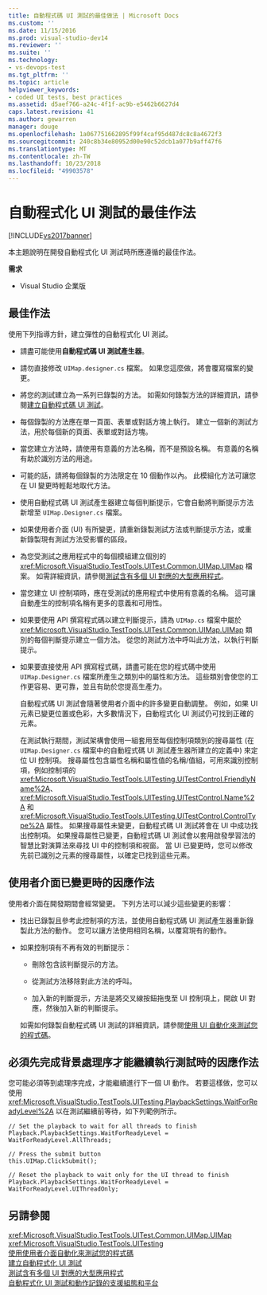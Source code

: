 ```yaml
---
title: 自動程式碼 UI 測試的最佳做法 | Microsoft Docs
ms.custom: ''
ms.date: 11/15/2016
ms.prod: visual-studio-dev14
ms.reviewer: ''
ms.suite: ''
ms.technology:
- vs-devops-test
ms.tgt_pltfrm: ''
ms.topic: article
helpviewer_keywords:
- coded UI tests, best practices
ms.assetid: d5aef766-a24c-4f1f-ac9b-e5462b6627d4
caps.latest.revision: 41
ms.author: gewarren
manager: douge
ms.openlocfilehash: 1a067751662895f99f4caf95d487dc8c8a4672f3
ms.sourcegitcommit: 240c8b34e80952d00e90c52dcb1a077b9aff47f6
ms.translationtype: MT
ms.contentlocale: zh-TW
ms.lasthandoff: 10/23/2018
ms.locfileid: "49903578"
---
```

# <a name="best-practices-for-coded-ui-tests"></a>自動程式化 UI 測試的最佳作法
[!INCLUDE[vs2017banner](../includes/vs2017banner.md)]

本主題說明在開發自動程式化 UI 測試時所應遵循的最佳作法。  
  
 **需求**  
  
-   Visual Studio 企業版  
  
## <a name="best-practices"></a>最佳作法  
 使用下列指導方針，建立彈性的自動程式化 UI 測試。  
  
- 請盡可能使用**自動程式碼 UI 測試產生器**。  
  
- 請勿直接修改 `UIMap.designer.cs` 檔案。 如果您這麼做，將會覆寫檔案的變更。  
  
- 將您的測試建立為一系列已錄製的方法。 如需如何錄製方法的詳細資訊，請參閱[建立自動程式碼 UI 測試](../test/use-ui-automation-to-test-your-code.md#VerifyingCodeUsingCUITCreate)。  
  
- 每個錄製的方法應在單一頁面、表單或對話方塊上執行。 建立一個新的測試方法，用於每個新的頁面、表單或對話方塊。  
  
- 當您建立方法時，請使用有意義的方法名稱，而不是預設名稱。 有意義的名稱有助於識別方法的用途。  
  
- 可能的話，請將每個錄製的方法限定在 10 個動作以內。 此模組化方法可讓您在 UI 變更時輕鬆地取代方法。  
  
- 使用自動程式碼 UI 測試產生器建立每個判斷提示，它會自動將判斷提示方法新增至 `UIMap.Designer.cs` 檔案。  
  
- 如果使用者介面 (UI) 有所變更，請重新錄製測試方法或判斷提示方法，或重新錄製現有測試方法受影響的區段。  
  
- 為您受測試之應用程式中的每個模組建立個別的 <xref:Microsoft.VisualStudio.TestTools.UITest.Common.UIMap.UIMap> 檔案。 如需詳細資訊，請參閱[測試含有多個 UI 對應的大型應用程式](../test/testing-a-large-application-with-multiple-ui-maps.md)。  
  
- 當您建立 UI 控制項時，應在受測試的應用程式中使用有意義的名稱。 這可讓自動產生的控制項名稱有更多的意義和可用性。  
  
- 如果要使用 API 撰寫程式碼以建立判斷提示，請為 `UIMap.cs` 檔案中屬於 <xref:Microsoft.VisualStudio.TestTools.UITest.Common.UIMap.UIMap> 類別的每個判斷提示建立一個方法。 從您的測試方法中呼叫此方法，以執行判斷提示。  
  
- 如果要直接使用 API 撰寫程式碼，請盡可能在您的程式碼中使用 `UIMap.Designer.cs` 檔案所產生之類別中的屬性和方法。 這些類別會使您的工作更容易、更可靠，並且有助於您提高生產力。  
  
  自動程式碼 UI 測試會隨著使用者介面中的許多變更自動調整。 例如，如果 UI 元素已變更位置或色彩，大多數情況下，自動程式化 UI 測試仍可找到正確的元素。  
  
  在測試執行期間，測試架構會使用一組套用至每個控制項類別的搜尋屬性 (在 `UIMap.Designer.cs` 檔案中的自動程式碼 UI 測試產生器所建立的定義中) 來定位 UI 控制項。 搜尋屬性包含屬性名稱和屬性值的名稱/值組，可用來識別控制項，例如控制項的 <xref:Microsoft.VisualStudio.TestTools.UITesting.UITestControl.FriendlyName%2A>、<xref:Microsoft.VisualStudio.TestTools.UITesting.UITestControl.Name%2A> 和 <xref:Microsoft.VisualStudio.TestTools.UITesting.UITestControl.ControlType%2A> 屬性。 如果搜尋屬性未變更，自動程式碼 UI 測試將會在 UI 中成功找出控制項。 如果搜尋屬性已變更，自動程式碼 UI 測試會以套用啟發學習法的智慧比對演算法來尋找 UI 中的控制項和視窗。 當 UI 已變更時，您可以修改先前已識別之元素的搜尋屬性，以確定已找到這些元素。  
  
## <a name="what-to-do-if-your-user-interface-changes"></a>使用者介面已變更時的因應作法  
 使用者介面在開發期間會經常變更。 下列方法可以減少這些變更的影響：  
  
- 找出已錄製且參考此控制項的方法，並使用自動程式碼 UI 測試產生器重新錄製此方法的動作。 您可以讓方法使用相同名稱，以覆寫現有的動作。  
  
- 如果控制項有不再有效的判斷提示：  
  
  -   刪除包含該判斷提示的方法。  
  
  -   從測試方法移除對此方法的呼叫。  
  
  -   加入新的判斷提示，方法是將交叉線按鈕拖曳至 UI 控制項上，開啟 UI 對應，然後加入新的判斷提示。  
  
  如需如何錄製自動程式碼 UI 測試的詳細資訊，請參閱[使用 UI 自動化來測試您的程式碼](../test/use-ui-automation-to-test-your-code.md)。  
  
## <a name="what-to-do-if-a-background-process-needs-to-complete-before-the-test-can-continue"></a>必須先完成背景處理序才能繼續執行測試時的因應作法  
 您可能必須等到處理序完成，才能繼續進行下一個 UI 動作。 若要這樣做，您可以使用 <xref:Microsoft.VisualStudio.TestTools.UITesting.PlaybackSettings.WaitForReadyLevel%2A> 以在測試繼續前等待，如下列範例所示。  
  
```  
// Set the playback to wait for all threads to finish  
Playback.PlaybackSettings.WaitForReadyLevel = WaitForReadyLevel.AllThreads;  
  
// Press the submit button  
this.UIMap.ClickSubmit();  
  
// Reset the playback to wait only for the UI thread to finish  
Playback.PlaybackSettings.WaitForReadyLevel = WaitForReadyLevel.UIThreadOnly;  
```  
  
## <a name="see-also"></a>另請參閱  
 <xref:Microsoft.VisualStudio.TestTools.UITest.Common.UIMap.UIMap>   
 <xref:Microsoft.VisualStudio.TestTools.UITesting>   
 [使用使用者介面自動化來測試您的程式碼](../test/use-ui-automation-to-test-your-code.md)   
 [建立自動程式化 UI 測試](../test/use-ui-automation-to-test-your-code.md#VerifyingCodeUsingCUITCreate)   
 [測試含有多個 UI 對應的大型應用程式](../test/testing-a-large-application-with-multiple-ui-maps.md)   
 [自動程式化 UI 測試和動作記錄的支援組態和平台](../test/supported-configurations-and-platforms-for-coded-ui-tests-and-action-recordings.md)



